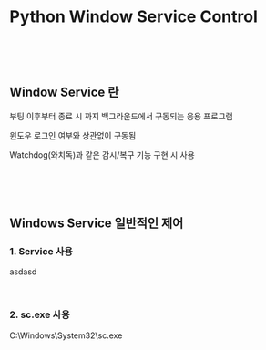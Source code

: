<h1>Python Window Service Control</h1>
<br><br><br>

<h2>Window Service 란</h2>
<p>부팅 이후부터 종료 시 까지 백그라운드에서 구동되는 응용 프로그램</p>
<p>윈도우 로그인 여부와 상관없이 구동됨</p>
<p>Watchdog(와치독)과 같은 감시/복구 기능 구현 시 사용</p>
<br><br><br>

<h2>Windows Service 일반적인 제어</h2>
<h3>1. Service 사용</h3>
<p>asdasd</p>
<br>
<h3>2. sc.exe 사용</h3>
<p>C:\Windows\System32\sc.exe</p>
